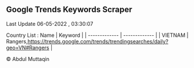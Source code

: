 

## Google Trends Keywords Scraper 
 
Last Update 06-05-2022 , 03:30:07

Country List :
 Name  | Keyword |
| ------------- | ------------- |
| VIETNAM | Rangers,https://trends.google.com/trends/trendingsearches/daily?geo=VN#Rangers |



© Abdul Muttaqin 
